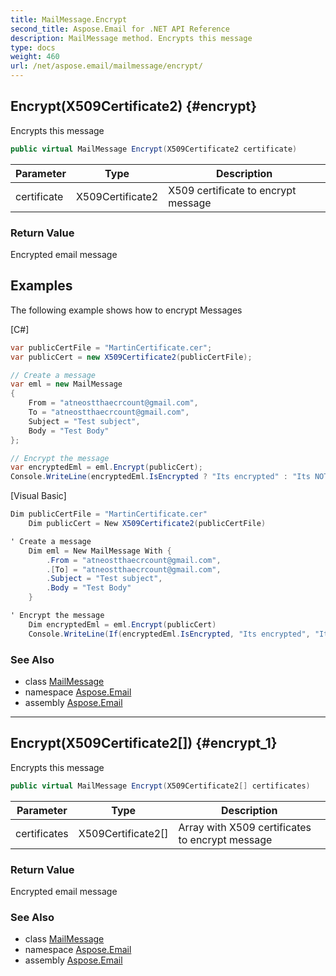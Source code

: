 ```yaml
---
title: MailMessage.Encrypt
second_title: Aspose.Email for .NET API Reference
description: MailMessage method. Encrypts this message
type: docs
weight: 460
url: /net/aspose.email/mailmessage/encrypt/
---
```

## Encrypt(X509Certificate2) {#encrypt}

Encrypts this message

```csharp
public virtual MailMessage Encrypt(X509Certificate2 certificate)
```

| Parameter | Type | Description |
| --- | --- | --- |
| certificate | X509Certificate2 | X509 certificate to encrypt message |

### Return Value

Encrypted email message

## Examples

The following example shows how to encrypt Messages

[C#]

```csharp
var publicCertFile = "MartinCertificate.cer";
var publicCert = new X509Certificate2(publicCertFile);

// Create a message
var eml = new MailMessage
{
    From = "atneostthaecrcount@gmail.com",
    To = "atneostthaecrcount@gmail.com",
    Subject = "Test subject",
    Body = "Test Body"
};

// Encrypt the message
var encryptedEml = eml.Encrypt(publicCert);
Console.WriteLine(encryptedEml.IsEncrypted ? "Its encrypted" : "Its NOT encrypted");
```

[Visual Basic]

```csharp
Dim publicCertFile = "MartinCertificate.cer"
    Dim publicCert = New X509Certificate2(publicCertFile)

' Create a message
    Dim eml = New MailMessage With {
        .From = "atneostthaecrcount@gmail.com",
        .[To] = "atneostthaecrcount@gmail.com",
        .Subject = "Test subject",
        .Body = "Test Body"
    }

' Encrypt the message
    Dim encryptedEml = eml.Encrypt(publicCert)
    Console.WriteLine(If(encryptedEml.IsEncrypted, "Its encrypted", "Its NOT encrypted"))
```

### See Also

* class [MailMessage](../)
* namespace [Aspose.Email](../../mailmessage/)
* assembly [Aspose.Email](../../../)

---

## Encrypt(X509Certificate2[]) {#encrypt_1}

Encrypts this message

```csharp
public virtual MailMessage Encrypt(X509Certificate2[] certificates)
```

| Parameter | Type | Description |
| --- | --- | --- |
| certificates | X509Certificate2[] | Array with X509 certificates to encrypt message |

### Return Value

Encrypted email message

### See Also

* class [MailMessage](../)
* namespace [Aspose.Email](../../mailmessage/)
* assembly [Aspose.Email](../../../)


